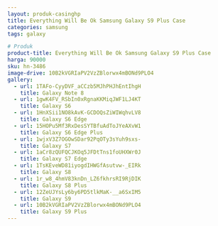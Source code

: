 ```yaml
---
layout: produk-casinghp
title: Everything Will Be Ok Samsung Galaxy S9 Plus Case
categories: samsung
tags: galaxy

# Produk
product-title: Everything Will Be Ok Samsung Galaxy S9 Plus Case
harga: 90000
sku: hn-3486
image-drive: 10B2kVGRIaPV2VzZBlorwx4mBONd9PLO4
gallery:
  - url: 1TAFo-CyyDVF_aCCzb5MJhPHJhEntIhgH
    title: Galaxy Note 8
  - url: 1gwK4FV_RSbIn0xRgnaKKMiqJWF1LJ4KT
    title: Galaxy S6
  - url: 1HnXSii1NO8kAvK-GCDOQsZiWIWqhvLV8
    title: Galaxy S6 Edge
  - url: 15HOPu5Mf3RxDesSYTBfuAdToJYeAXvW1
    title: Galaxy S6 Edge Plus
  - url: 1wjxV3Z7OGOwSDar92PqOTy3sYuh9sxs-
    title: Galaxy S7
  - url: 1aCr8zQUFQCJKOq5JFDtTns1foUHXWr0J
    title: Galaxy S7 Edge
  - url: 1TsKEveWD81iyogdIHWGfAsutvw-_EIRk
    title: Galaxy S8
  - url: 1r_w8_4hmV83knDn_LZ6fkhrsRI9RjDIK
    title: Galaxy S8 Plus
  - url: 12ZeUJYsLy6by6PD5tlkMaK-__a6SxIM5
    title: Galaxy S9
  - url: 10B2kVGRIaPV2VzZBlorwx4mBONd9PLO4
    title: Galaxy S9 Plus
---
```


